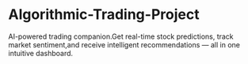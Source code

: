 # Algorithmic-Trading-Project
AI-powered trading companion.Get real-time stock predictions, track market sentiment,and receive intelligent recommendations — all in one intuitive dashboard.
